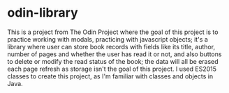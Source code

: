 # odin-library
This is a project from The Odin Project where the goal of this project is to practice working with modals, practicing with javascript objects; it's a library where user can store book records with fields like its title, author, number of pages and whether the user has read it or not, and also buttons to delete or modify the read status of the book; the data will all be erased each page refresh as storage isn't the goal of this project. I used ES2015 classes to create this project, as I'm familiar with classes and objects in Java.